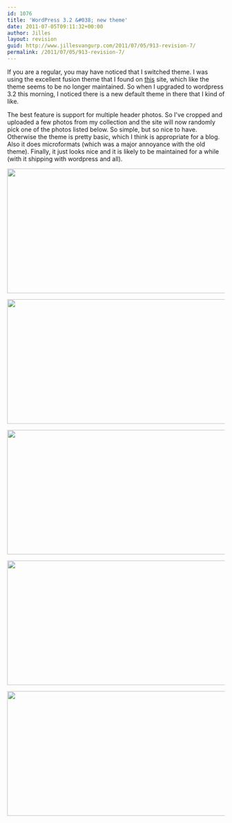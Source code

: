 ```yaml
---
id: 1076
title: 'WordPress 3.2 &#038; new theme'
date: 2011-07-05T09:11:32+00:00
author: Jilles
layout: revision
guid: http://www.jillesvangurp.com/2011/07/05/913-revision-7/
permalink: /2011/07/05/913-revision-7/
---
```

If you are a regular, you may have noticed that I switched theme. I was using the excellent fusion theme that I found on <a href="http://digitalnature.ro/">this</a> site, which like the theme seems to be no longer maintained. So when I upgraded to wordpress 3.2 this morning, I noticed there is a new default theme in there that I kind of like.

The best feature is support for multiple header photos. So I've cropped and uploaded a few photos from my collection and the site will now randomly pick one of the photos listed below. So simple, but so nice to have. Otherwise the theme is pretty basic, which I think is appropriate for a blog. Also it does microformats (which was a major annoyance with the old theme). Finally, it just looks nice and it is likely to be maintained for a while (with it shipping with wordpress and all).

<a href="http://www.jillesvangurp.com/2011/07/05/wordpress-3-2-new-theme/wp_sunset_reykjavik-jpg/" rel="attachment wp-att-907"><img src="http://www.jillesvangurp.com/wp-content/uploads/2011/07/wp_sunset_reykjavik.jpg" alt="" title="wp_sunset_reykjavik.jpg" width="1000" height="288" class="aligncenter size-full wp-image-907" /></a>

<a href="http://www.jillesvangurp.com/2011/07/05/wordpress-3-2-new-theme/wp_iceland_waterfall-jpg/" rel="attachment wp-att-908"><img src="http://www.jillesvangurp.com/wp-content/uploads/2011/07/wp_iceland_waterfall.jpg" alt="" title="wp_iceland_waterfall.jpg" width="1000" height="288" class="aligncenter size-full wp-image-908" /></a>

<a href="http://www.jillesvangurp.com/2011/07/05/wordpress-3-2-new-theme/wp_lisbon_station-jpg/" rel="attachment wp-att-909"><img src="http://www.jillesvangurp.com/wp-content/uploads/2011/07/wp_lisbon_station.jpg" alt="" title="wp_lisbon_station.jpg" width="1000" height="288" class="aligncenter size-full wp-image-909" /></a>

<a href="http://www.jillesvangurp.com/2011/07/05/wordpress-3-2-new-theme/wp_porto_bench-jpg/" rel="attachment wp-att-911"><img src="http://www.jillesvangurp.com/wp-content/uploads/2011/07/wp_porto_bench.jpg" alt="" title="wp_porto_bench.jpg" width="1000" height="288" class="aligncenter size-full wp-image-911" /></a>

<a href="http://www.jillesvangurp.com/2011/07/05/wordpress-3-2-new-theme/wp_galway-jpg/" rel="attachment wp-att-912"><img src="http://www.jillesvangurp.com/wp-content/uploads/2011/07/wp_galway.jpg" alt="" title="wp_galway.jpg" width="1000" height="288" class="aligncenter size-full wp-image-912" /></a>